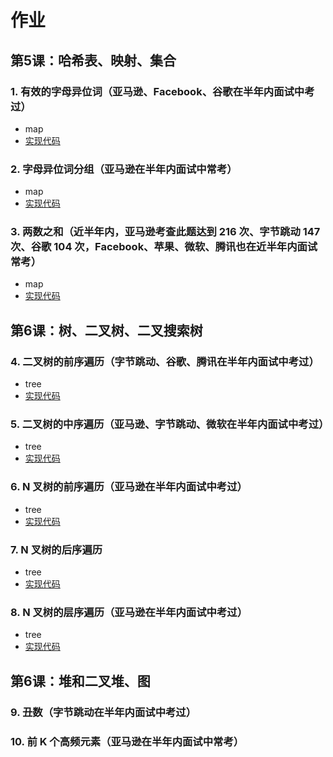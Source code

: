 # 作业

## 第5课：哈希表、映射、集合

### 1. 有效的字母异位词（亚马逊、Facebook、谷歌在半年内面试中考过）

+ map
+ [实现代码](./242isAnagram.js)

### 2. 字母异位词分组（亚马逊在半年内面试中常考）

+ map
+ [实现代码](./049groupAnagram.js)

### 3. 两数之和（近半年内，亚马逊考查此题达到 216 次、字节跳动 147 次、谷歌 104 次，Facebook、苹果、微软、腾讯也在近半年内面试常考）

+ map
+ [实现代码](../Week_01/001twoSum.js)





## 第6课：树、二叉树、二叉搜索树

### 4. 二叉树的前序遍历（字节跳动、谷歌、腾讯在半年内面试中考过）

+ tree
+ [实现代码](./144preorderTraversal.js)

### 5. 二叉树的中序遍历（亚马逊、字节跳动、微软在半年内面试中考过）

+ tree
+ [实现代码](./094inorderTraversal.js)

### 6. N 叉树的前序遍历（亚马逊在半年内面试中考过）

+ tree
+ [实现代码](./589preorder.js)

### 7. N 叉树的后序遍历

+ tree
+ [实现代码](./590postorder.js)

### 8. N 叉树的层序遍历（亚马逊在半年内面试中考过）

+ tree
+ [实现代码](./429levelOrder.js)





## 第6课：堆和二叉堆、图

### 9. 丑数（字节跳动在半年内面试中考过）


### 10. 前 K 个高频元素（亚马逊在半年内面试中常考）

